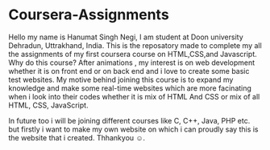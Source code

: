 # Coursera-Assignments
Hello my name is Hanumat Singh Negi, I am student at Doon university Dehradun, Uttrakhand, India.
This is the reposatory made to complete my all the assignments of my first coursera course on HTML,CSS,and Javascript.
Why do this course?
After animations , my interest is on web development whether it is on front end or on back end and i love to create some basic test websites.
My motive behind joining this course is to expand my knowledge and make some real-time websites which are more facinating when i look into their codes whether it is mix of HTML And CSS or mix of all HTML, CSS, JavaScript.

In future too i will be joining different courses like C, C++, Java, PHP etc. but firstly i want to make my own website on which i can proudly say this is the website that i created.
Thhankyou ☺.
